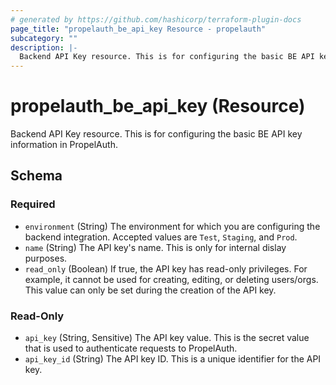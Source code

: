 ```yaml
---
# generated by https://github.com/hashicorp/terraform-plugin-docs
page_title: "propelauth_be_api_key Resource - propelauth"
subcategory: ""
description: |-
  Backend API Key resource. This is for configuring the basic BE API key information in PropelAuth.
---
```


# propelauth_be_api_key (Resource)

Backend API Key resource. This is for configuring the basic BE API key information in PropelAuth.



<!-- schema generated by tfplugindocs -->
## Schema

### Required

- `environment` (String) The environment for which you are configuring the backend integration. Accepted values are `Test`, `Staging`, and `Prod`.
- `name` (String) The API key's name. This is only for internal dislay purposes.
- `read_only` (Boolean) If true, the API key has read-only privileges. For example, it cannot be used for creating, editing, or deleting users/orgs. This value can only be set during the creation of the API key.

### Read-Only

- `api_key` (String, Sensitive) The API key value. This is the secret value that is used to authenticate requests to PropelAuth.
- `api_key_id` (String) The API key ID. This is a unique identifier for the API key.
